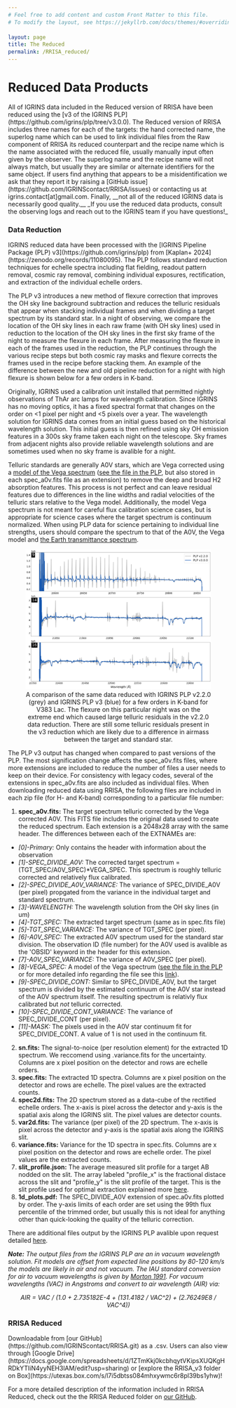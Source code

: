 ```yaml
---
# Feel free to add content and custom Front Matter to this file.
# To modify the layout, see https://jekyllrb.com/docs/themes/#overriding-theme-defaults

layout: page
title: The Reduced
permalink: /RRISA_reduced/
---
```


<h1>Reduced Data Products</h1>
All of IGRINS data included in the Reduced version of RRISA have been reduced using the [v3 of the IGRINS PLP](https://github.com/igrins/plp/tree/v3.0.0). 
The Reduced version of RRISA includes three names for each of the targets: the hand corrected name, the superlog name which can be used to link individual files from the Raw component of RRISA its reduced counterpart and the recipe name which is the name associated with the reduced file, usually manually input often given by the observer.
The superlog name and the recipe name will not always match, but usually they are similar or alternate identifiers for the same object.
If users find anything that appears to be a misidentification we ask that they report it by raising a [GitHub issue](https://github.com/IGRINScontact/RRISA/issues) or contacting us at igrins.contact[at]gmail.com.
Finally, __not all of the reduced IGRINS data is necessarily good quality.__
_If you use the reduced data products, consult the observing logs and reach out to the IGRINS team if you have questions!_

<h3>Data Reduction</h3>
IGRINS reduced data have been processed with the [IGRINS Pipeline Package (PLP) v3](https://github.com/igrins/plp) from [Kaplan+ 2024](https://zenodo.org/records/11080095).
The PLP follows standard reduction techniques for echelle spectra including flat fielding, readout pattern removal, cosmic ray removal, combining individual exposures, rectification, and extraction of the individual echelle orders.

The PLP v3 introduces a new method of flexure correction that improves the OH sky line background subtraction and reduces the telluric residuals that appear when stacking individual frames and when dividing a target spectrum by its standard star. 
In a night of observing, we compare the location of the OH sky lines in each raw frame (with OH sky lines) used in reduction to the location of the OH sky lines in the first sky frame of the night to measure the flexure in each frame. 
After measuring the flexure in each of the frames used in the reduction, the PLP continues through the various recipe steps but both cosmic ray masks and flexure corrects the frames used in the recipe before stacking them.
An example of the difference between the new and old pipeline reduction for a night with high flexure is shown below for a few orders in K-band.

Originally, IGRINS used a calibration unit installed that permitted nightly observations of ThAr arc lamps for wavelength calibration.
Since IGRINS has no moving optics, it has a fixed spectral format that changes on the order on <1 pixel per night and <5 pixels over a year.
The wavelength solution for IGRINS data comes from an initial guess based on the historical wavelength solution.
This initial guess is then refined using sky OH emission features in a 300s sky frame taken each night on the telescope.
Sky frames from adjacent nights also provide reliable wavelength solutions and are sometimes used when no sky frame is avalible for a night.
<!---(this is apparently not true in v3 anymore) The wavelength solution is further refined by using telluric absorption features in the A0V standard at wavelengths greater than 2.1μm.
The dependence of the refinement on the telluric A0V means that the wavelength solution for each target is that copied from the associated telluric star.--->

Telluric standards are generally A0V stars, which are Vega corrected using a [model of the Vega spectrum](http://kurucz.harvard.edu/stars.html) ([see the file in the PLP](https://github.com/igrins/plp/blob/v3.0.0/master_calib/A0V/vegallpr25.50000resam5.npy), but also stored in each spec_a0v.fits file as an extension) to remove the deep and broad H2 absorption features.
This process is not perfect and can leave residual features due to differences in the line widths and radial velocities of the telluric stars relative to the Vega model.
Additionally, the model Vega spectrum is not meant for careful flux calibration science cases, but is appropriate for science cases where the target spectrum is continuum normalized.
When using PLP data for science pertaining to individual line strengths, users should compare the spectrum to that of the A0V, the Vega model and [the Earth transmittance spectrum](https://psg.gsfc.nasa.gov/index.php).
<!---
If the spectrum has significant telluric residuals, we provide Python based tools on the Tutorial page for how to help remove these features. 
If the spectrum has excess A0V residuals, the Vega model and A0V spectrum from the PLP can be used to perform an improved telluric correction. 
Additional A0V observations from the same night might also improve corrections.
--->

<center>
  <figure>
    <img src="/images/20161013_0254.png" alt="A few K-band orders reduced using the old and new pipeline."/>
    <figcaption>A comparison of the same data reduced with IGRINS PLP v2.2.0 (grey) and IGRINS PLP v3 (blue) for a few orders in K-band for V383 Lac. The flexure on this particular night was on the extreme end which caused large telluric residuals in the v2.2.0 data reduction. There are still some telluric residuals present in the v3 reduction which are likely due to a difference in airmass between the target and standard star.</figcaption>
  </figure>
</center>

The PLP v3 output has changed when compared to past versions of the PLP.
The most signification change affects the spec_a0v.fits files, where more extensions are included to reduce the number of files a user needs to keep on their device.
For consistency with legacy codes, several of the extensions in spec_a0v.fits are also included as individual files.
When downloading reduced data using RRISA, the following files are included in each zip file (for H- and K-band) corresponding to a particular file number:
1. **spec_a0v.fits:** The target spectrum telluric corrected by the Vega corrected A0V. This FITS file includes the original data used to create the reduced spectrum. Each extension is a 2048x28 array with the same header. The differences between each of the EXTNAMEs are:
  - _[0]-Primary:_ Only contains the header with information about the observation
  - _[1]-SPEC_DIVIDE_A0V:_ The corrected target spectrum = (TGT_SPEC/A0V_SPEC)*VEGA_SPEC. This spectrum is roughly telluric corrected and relatively flux calibrated.
  - _[2]-SPEC_DIVIDE_A0V_VARIANCE:_ The variance of SPEC_DIVIDE_A0V (per pixel) propgated from the variance in the individual target and standard spectrum.
  - _[3]-WAVELENGTH:_ The wavelength solution from the OH sky lines (in um)
  - _[4]-TGT_SPEC:_ The extracted target spectrum (same as in spec.fits file)
  - _[5]-TGT_SPEC_VARIANCE:_ The variance of TGT_SPEC (per pixel).
  - _[6]-A0V_SPEC:_ The extracted A0V spectrum used for the standard star division. The observation ID (file number) for the A0V used is avalible as the 'OBSID' keyword in the header for this extension.
  - _[7]-A0V_SPEC_VARIANCE:_ The variance of A0V_SPEC (per pixel).
  - _[8]-VEGA_SPEC:_ A model of the Vega spectrum ([see the file in the PLP](https://github.com/igrins/plp/blob/master/master_calib/A0V/vegallpr25.50000resam5.npy) or for more detailed info regarding the file see this [link](http://kurucz.harvard.edu/stars.html)).
  - _[9]-SPEC_DIVIDE_CONT:_ Similar to SPEC_DIVIDE_A0V, but the target spectrum is divided by the estimated continuum of the A0V star instead of the A0V spectrum itself. The resulting spectrum is relativly flux calibrated but _not_ telluric corrected.
  - _[10]-SPEC_DIVIDE_CONT_VARIANCE:_ The variance of SPEC_DIVIDE_CONT (per pixel).
  - _[11]-MASK:_ The pixels used in the A0V star continuum fit for SPEC_DIVIDE_CONT. A value of 1 is not used in the continuum fit.
2. **sn.fits:** The signal-to-noice (per resolution element) for the extracted 1D spectrum. We reccomend using .variance.fits for the uncertainty. Columns are x pixel position on the detector and rows are echelle orders.
3. **spec.fits:** The extracted 1D spectra. Columns are x pixel position on the detector and rows are echelle. The pixel values are the extracted counts.
4. **spec2d.fits:** The 2D spectrum stored as a data-cube of the rectified echelle orders. The x-axis is pixel across the detector and y-axis is the spatial axis along the IGRINS slit. The pixel values are detector counts.
5. **var2d.fits:** The variance (per pixel) of the 2D spectrum. The x-axis is pixel across the detector and y-axis is the spatial axis along the IGRINS slit.
6. **variance.fits:** Variance for the 1D spectra in spec.fits. Columns are x pixel position on the detector and rows are echelle order. The pixel values are the extracted counts.
7. **slit_profile.json:** The average measured slit profile for a target AB nodded on the slit. The array labeled "profile_x" is the fractional distace across the slit and "profile_y" is the slit profile of the target. This is the slit profile used for optimal extraction explained more [here](https://github.com/igrins/plp/wiki/One-dimensional-spectra-extraction).
8. **1d_plots.pdf:** The SPEC_DIVIDE_A0V extension of spec.a0v.fits plotted by order. The y-axis limits of each order are set using the 99th flux percentile of the trimmed order, but usually this is not ideal for anything other than quick-looking the quality of the telluric correction. 

There are additional files output by the IGRINS PLP avalible upon request detailed [here](https://github.com/igrins/plp/wiki/PLP-Data-Reduction-Products).

<!---
The PLP outputs several files for each reduction:
1. **spec_A0v.fits:** The target spectrum telluric corrected by the Vega corrected A0V. This FITS file includes the original data used to create the reduced spectrum. Each extension is a 2048x28 array with the same header. The differences between each of the EXTNAMEs are:
  - _[0]-Primary:_ The corrected target spectrum = (TGT_SPEC/A0V_SPEC)*VEGA_SPEC
  - _[1]-Wavelength:_ The wavelength solution - in um (so 1.42um for instance)
  - _[2]-TGT_SPEC:_ The extracted target spectrum (from the target spec.fits file)
  - _[3]-A0V_SPEC:_ The extracted A0V spectrum (from the A0V spec.fits file)
  - _[4]-VEGA_SPEC:_ A model of the Vega spectrum ([see the file in the PLP](https://github.com/igrins/plp/blob/master/master_calib/A0V/vegallpr25.50000resam5.npy) or for more detailed info regarding the file see this [link](http://kurucz.harvard.edu/stars.html)).
2. **sn.fits** (for both target and A0): Signal-to-Noise per pixel matching to the spec.fits output.
3. **variance.fits** (for both target and A0): Variance per pixel matching spec.fits output.
4. **spec.fits** (for both target and A0): The source spectrum. It says the spectral unit is ADUs.
5. **spec_flattened.fits** (A0): The flattened A0 spectrum.
6. **spec2d.fits** (for both target and A0): the two dimension spectrum
7. **var2d.fits** (for both target and A0): the two dimensional variance
8. **wave.fits** (for both target and A0): The vacuum wavelength solution for a given source, in nm (so 1429nm for instance).
--->

__*Note:*__ _The output files from the IGRINS PLP are an in vacuum wavelength solution. Fit models are offset from expected line positions by 80-120 km/s the models are likely in air and not vacuum. The IAU standard conversion for air to vacuum wavelengths is given by [Morton 1991](https://ui.adsabs.harvard.edu/abs/1991ApJS...77..119M/abstract). For vacuum wavelengths (VAC) in Angstroms and convert to air wavelength (AIR) via:_
<center>
<em>AIR = VAC / (1.0 + 2.735182E-4 + (131.4182 / VAC^2) + (2.76249E8 / VAC^4))</em>
</center>

<!---
<h3><b>New in RRISA v1: Rtell Data Products & File Format</b></h3>

<center>
  <figure>
    <img src="/images/SZ_Cha_rtell.png" alt="A comparison between the original IGRINS data product and the rtell IGRINS data product for SZ Cha."/>
    <figcaption>A comparison between the SZ Cha IGRINS spectrum from the IGRINS PLP and from rtell. The IGRINS PLP spectrum is shown in black and the rtell spectrum is shown in red.</figcaption>
  </figure>
</center>

The rtell data products take the original reduced spectra output from the IGRINS PLP and improve the pixel alignment between the A0V standard star spectrum and the target spectrum using a strong telluric sky line (between 16452-16458 and 21740-21752 Angstroms in H- and K-Band respectively) featured in the spectra.
We identify the center of the telluric feature in both the standard and target spectra by fitting a gaussian.
The shift between the two centers is identified and the standard star spectrum is shifted in pixel space to align with the center of the target spectrum.
The rtell spectrum is produced by dividing the original target spectrum by the shifted standard spectrum and multiplying by the Vega model.
Unlike the IGRINS PLP data products, the divided spectrum, wavelength solution, target spectrum, shifted standard spectrum, Vega model, and SNR per resolution element are available in one FITS file as separate extensions.
Additionally, when an rtell file is available for an object, we provide three additional files in RRISA:
1. plots showing the initial sky-line gaussian guess and the final gaussian fit for the telluric line in the target spectrum
2. plots showing the initial sky-line gaussian guess and the final gaussian fit for the telluric line in the standard spectrum (see Figure below)
3. a text file with information about both the target and standard spectrum, the shift implemented, and the filename for the rtell spectrum

<center>
  <figure>
    <img src="/images/SZ_Cha_standard.png" alt="The standard star spectrum telluric line fits for an SZ Cha rtell file."/>
    <figcaption>The K-Band telluric feature fits for a standard star used in an SZ Cha IGRINS rtell reduction. The right shows the 'close' initial priors fed into scipy.curve_fit, the left shows the final gaussian from scipy.curve_fit with the center pixel labeled in the legend.</figcaption>
  </figure>
</center>

The new rtell file is supported through the most recent version of [muler](https://github.com/OttoStruve/muler) and we provide the code that produces the rtell data products for reference in the rtell folder in the RRISA repository.
--->

<h3>RRISA Reduced</h3>
Downloadable from [our GitHub](https://github.com/IGRINScontact/RRISA.git) as a .csv. Users can also view through [Google Drive](https://docs.google.com/spreadsheets/d/1ZTmKkj0kcbhqytVKipsXUQKgHRDkYTIiN4yyNEH3lAM/edit?usp=sharing) or [explore the RRISA_v3 folder on Box](https://utexas.box.com/s/l7i5dbtss084mhxywmc6r8pl39bs1yhw)!

For a more detailed description of the information included in RRISA Reduced, check out the the RRISA Reduced folder on [our GitHub](https://github.com/IGRINScontact/RRISA/tree/main/RRISA_Reduced).
